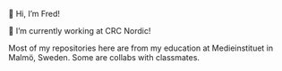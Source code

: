 👋 Hi, I’m Fred!

🌱 I’m currently working at CRC Nordic!

Most of my repositories here are from my education at Medieinstituet in Malmö, Sweden. Some are collabs with classmates. 

<!---
fredrik-p/fredrik-p is a ✨ special ✨ repository because its `README.md` (this file) appears on your GitHub profile.
You can click the Preview link to take a look at your changes.
--->
